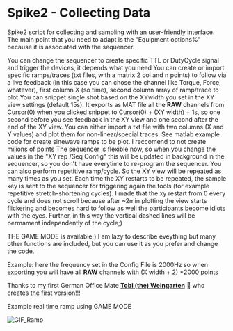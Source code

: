 # Spike2 - Collecting Data
Spike2 script for collecting and sampling with an user-friendly interface. The main point that you need to adapt is the "Equipment options%" because it is associated with the sequencer. 

You can change the sequencer to create specific TTL or DutyCycle signal and trigger the devices, it depends what you need
You can create or import specific ramps/traces (txt files, with a matrix 2 col and n points) to follow via a live feedback (in this case you can chose the channel like Torque, Force, whatever), first column X (so time), second column array of ramp/trace to plot
You can snippet single shot based on the XYwidth you set in the XY view settings (default 15s). It exports as MAT file all the  <b>RAW</b> channels from Cursor(0) when you clicked snippet to Cursor(0) + (XY width) + 1s, so one second before you see feedback in the XY view and one second after the end of the XY view. 
You can either import a txt file with two columns (X and Y values) and plot them for non-linear/special traces. See matlab example code for create sinewave ramps to be plot. I reccomend to not create milions of points
The sequencer is flexible now, so when you change the values in the "XY rep /Seq Config" this will be updated in background in the sequencer, so you don't have everytime to re-program the sequencer. You can also perform repetitive ramp/cycle. So the XY view will be repeated as many times as you set. Each time the XY restarts to be repeated, the sample key is sent to the sequencer for triggering again the tools (for example repetitive stretch-shortening cycles).
I made that the xy restart from 0 every cycle and does not scroll because after ~2min plotting the view starts flickering and becomes hard to follow as well the participants become idiots with the eyes. Further, in this way the vertical dashed lines will be permament independently of the cycle;)

THE GAME MODE is available;)
I am lazy to describe eveything but many other functions are included, but you can use it as you prefer and change the code. 

Example: here the frequency set in the Config File is 2000Hz so when exporting you will have all <b>RAW</b> channels with (X width + 2) *2000 points


Thanks to my first German Office Mate **[Tobi (the) Weingarten](https://github.com/vinjardin)** 🍷 who creates the first version!!!

Example real time ramp using GAME MODE


  ![GIF_Ramp](https://user-images.githubusercontent.com/73119114/177746110-d5c6240d-1af0-44d8-83c9-f5e2dd74e2d0.gif)
